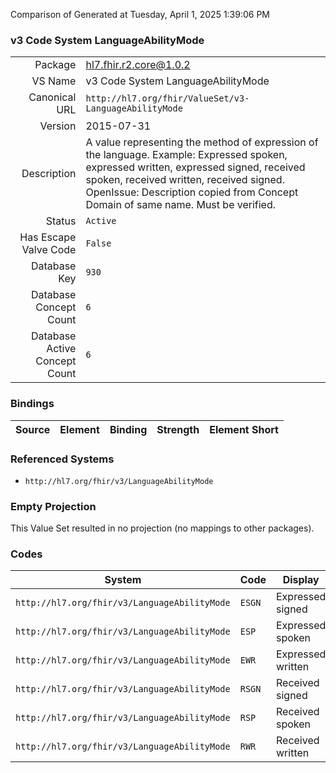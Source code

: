 Comparison of 
Generated at Tuesday, April 1, 2025 1:39:06 PM

### v3 Code System LanguageAbilityMode

|      |     |
| ---: | --- |
| Package | hl7.fhir.r2.core@1.0.2 |
| VS Name | v3 Code System LanguageAbilityMode |
| Canonical URL | `http://hl7.org/fhir/ValueSet/v3-LanguageAbilityMode` |
| Version | 2015-07-31 |
| Description | A value representing the method of expression of the language.  Example: Expressed spoken, expressed written, expressed signed, received spoken, received written, received signed.  OpenIssue: Description copied from Concept Domain of same name.  Must be verified. |
| Status | `Active` |
| Has Escape Valve Code | `False` |
| Database Key | `930` |
| Database Concept Count | `6` |
| Database Active Concept Count | `6` |
### Bindings

| Source | Element | Binding | Strength | Element Short |
| ------ | ------- | ------- | -------- | ------------- |

### Referenced Systems

* `http://hl7.org/fhir/v3/LanguageAbilityMode`
### Empty Projection

This Value Set resulted in no projection (no mappings to other packages).

### Codes

| System | Code | Display |
| ------ | ---- | ------- |
| `http://hl7.org/fhir/v3/LanguageAbilityMode` | `ESGN` | Expressed signed |
| `http://hl7.org/fhir/v3/LanguageAbilityMode` | `ESP` | Expressed spoken |
| `http://hl7.org/fhir/v3/LanguageAbilityMode` | `EWR` | Expressed written |
| `http://hl7.org/fhir/v3/LanguageAbilityMode` | `RSGN` | Received signed |
| `http://hl7.org/fhir/v3/LanguageAbilityMode` | `RSP` | Received spoken |
| `http://hl7.org/fhir/v3/LanguageAbilityMode` | `RWR` | Received written |
